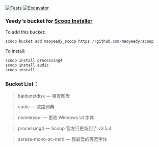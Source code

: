 [![Tests](https://github.com/maoyeedy/yeedyscoop/actions/workflows/ci.yml/badge.svg)](https://github.com/maoyeedy/yeedyscoop/actions/workflows/ci.yml) [![Excavator](https://github.com/maoyeedy/yeedyscoop/actions/workflows/excavator.yml/badge.svg)](https://github.com/maoyeedy/yeedyscoop/actions/workflows/excavator.yml)

### Yeedy's bucket for [Scoop Installer](https://scoop.sh)

To add this bucket:
```powershell
scoop bucket add maoyeedy_scoop https://github.com/maoyeedy/scoop
```
To install:
```powershell
scoop install processing4
scoop install eudic
scoop install ...
```

### Bucket List：
> baidunetdisk — 百度网盘
>

> eudic — 欧路词典
>

> nomeiryoui — 更改 Windows UI 字体
>

> processing4 — Scoop 官方只更新到了 v3.5.4
>

> sarasa-mono-sc-nerd — 我最爱的等宽字体
>
